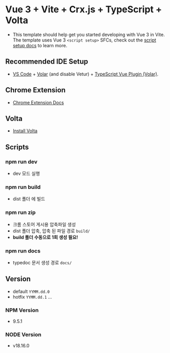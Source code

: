 # Vue 3 + Vite + Crx.js + TypeScript + Volta

- This template should help get you started developing with Vue 3 in Vite. The template uses Vue 3 `<script setup>` SFCs, check out the [script setup docs](https://v3.vuejs.org/api/sfc-script-setup.html#sfc-script-setup) to learn more.

## Recommended IDE Setup

- [VS Code](https://code.visualstudio.com/) + [Volar](https://marketplace.visualstudio.com/items?itemName=Vue.volar) (and disable Vetur) + [TypeScript Vue Plugin (Volar)](https://marketplace.visualstudio.com/items?itemName=Vue.vscode-typescript-vue-plugin).

## Chrome Extension
- [Chrome Extension Docs](https://developer.chrome.com/docs/extensions/mv3/)
## Volta
- [Install Volta](https://volta.sh/)

## Scripts

### npm run dev
- dev 모드 실행

### npm run build
- dist 폴더 에 빌드

### npm run zip
- 크롬 스토어 게시용 압축파일 생성
- dist 폴더 압축, 압축 된 파일 경로 `build/`
- **build 폴더 수동으로 1회 생성 필요!**

### npm run docs
- typedoc 문서 생성 경로 `docs/`

## Version

- default `YYMM.dd.0`
- hotfix `YYMM.dd.1` ...

### NPM Version
- 9.5.1
### NODE Version
- v18.16.0